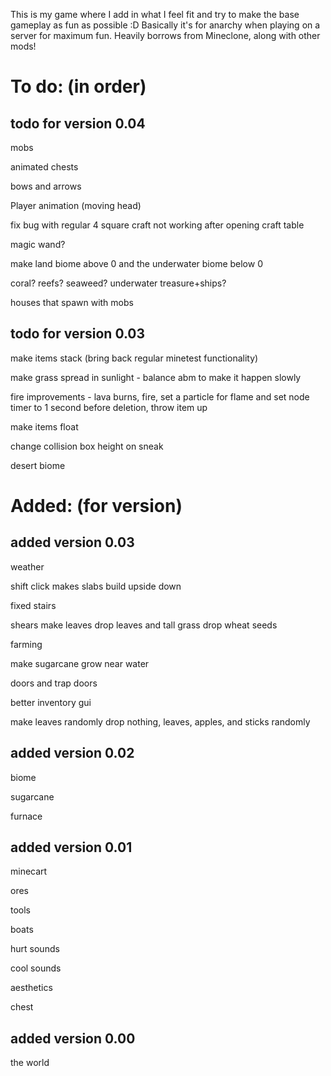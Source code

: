 This is my game where I add in what I feel fit and try to make the base gameplay as fun as possible :D
Basically it's for anarchy when playing on a server for maximum fun.
Heavily borrows from Mineclone, along with other mods!

# To do: (in order)

## todo for version 0.04

mobs

animated chests

bows and arrows

Player animation (moving head)

fix bug with regular 4 square craft not working after opening craft table

magic wand?

make land biome above 0 and the underwater biome below 0

coral? reefs? seaweed? underwater treasure+ships?

houses that spawn with mobs



## todo for version 0.03


make items stack (bring back regular minetest functionality)

make grass spread in sunlight - balance abm to make it happen slowly

fire improvements - lava burns, fire, set a particle for flame and set node timer to 1 second before deletion, throw  item up

make items float

change collision box height on sneak

desert biome








# Added: (for version)

## added version 0.03

weather

shift click makes slabs build upside down

fixed stairs

shears make leaves drop leaves and tall grass drop wheat seeds

farming

make sugarcane grow near water

doors and trap doors

better inventory gui

make leaves randomly drop nothing, leaves, apples, and sticks randomly


## added version 0.02

biome

sugarcane

furnace

## added version 0.01

minecart

ores

tools

boats

hurt sounds

cool sounds

aesthetics

chest

## added version 0.00

the world
